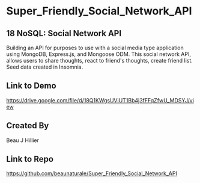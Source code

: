 # Super_Friendly_Social_Network_API

## 18 NoSQL: Social Network API

Building an API for purposes to use with a social media type application using MongoDB, Express.js, and Mongoose ODM. This social network API, allows users to share thoughts, react to friend's thoughts, create friend list. Seed data created in Insomnia. 

## Link to Demo

https://drive.google.com/file/d/18Q1KWgsUViUT1Bb4j3fFFqZfwU_MDSYJ/view

## Created By

Beau J Hillier

## Link to Repo

https://github.com/beaunaturale/Super_Friendly_Social_Network_API